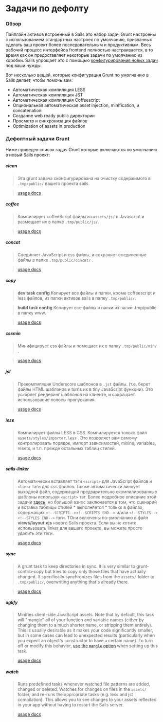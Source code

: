 # Задачи по дефолту

### Обзор

Пайплайн активов встроенный в Sails это набор задач Grunt настроены с использованием стандартных настроек по умолчанию, призванных сделать ваш проект более последовательным и продуктивным. Весь рабочий процесс интерфейса frontend полностью настраивается, в то время как он предоставляет некоторые задачи по умолчанию из коробки. Sails упрощает это с помощью [конфигурирования новых задач](https://github.com/tvortsa/sails-docs/blob/1.0/concepts/Assets/TaskAutomation.md?q=task-configuration) под ваши нужды.
<!-- change link to: /documentation/concepts/assets/task-automation#?task-configuration once new site is live -->

Вот несколько вещей, которые конфигурация Grunt по умолчанию в Sails делает, чтобы помочь вам:
- Автоматическая компиляция LESS
- Автоматическая компиляция JST 
- Автоматическая компиляция Coffeescript 
- Опциональная автоматическая asset injection, minification, и concatenation
- Создание web ready public директории
- Просмотр и синхронизация файлов
- Optimization of assets in production

### Дефолтный задачи Grunt

Ниже приведен список задач Grunt которые включаются по умолчанию в новый Sails проект:

##### clean

> Эта grunt задача сконфигурирована на очистку содержимого в `.tmp/public/` вашего проекта sails.

> [usage docs](https://github.com/gruntjs/grunt-contrib-clean)

##### coffee

> Компилирует coffeeScript файлы из `assets/js/` в Javascript и размещает их в папке `.tmp/public/js/`.

> [usage docs](https://github.com/gruntjs/grunt-contrib-coffee)

##### concat

> Соединяет JavaScript и css файлы, и сохраняет соединенные файлы в папке `.tmp/public/concat/` .

> [usage docs](https://github.com/gruntjs/grunt-contrib-concat)

##### copy

> **dev task config**
> Копирует все файлы и папки, кроме coffeescript и less файлов, из папки активов sails в папку `.tmp/public/`.

> **build task config**
> Копирует все файлы и папки из папки .tmp/public в папку www.

> [usage docs](https://github.com/gruntjs/grunt-contrib-copy)

##### cssmin

> Минифицирует css файлы и помещает их в папку `.tmp/public/min/` .

> [usage docs](https://github.com/gruntjs/grunt-contrib-cssmin)

##### jst

> Прекомпиляция Underscore шаблонов в `.jst` файлы. (т.e. берет файлы HTML шаблонов и turns их в tiny JavaScript функции). Это ускоряет рендеринг шаблонов на клиенте, и сокращает использование полосы пропускания.

> [usage docs](https://github.com/gruntjs/grunt-contrib-jst)

##### less

> Компилирует файлы LESS в CSS. Компилируется только файл `assets/styles/importer.less` . Это позволяет вам самому контролировать порядок, импорт зависимостей, mixins, variables, resets, и т.п. прежде остальных таблиц стилей.

> [usage docs](https://github.com/gruntjs/grunt-contrib-less)

##### sails-linker

> Автоматически вставляет тэги `<script>` для JavaScript файлов и `<link>` тэги для css файлов.  Также автоматически линкует выходной файл, содержащий предварительно скомпилированные шаблоны используя `<script>` тэг. Более подробное описание этой задачи [здесь](https://github.com/balderdashy/sails-generate-frontend/blob/master/docs/overview.md#a-litte-bit-more-about-sails-linking), но большой взнос заключается в том, что сценарий и вставка таблицы стилей * выполняется * только в файлах, содержащих `<!--SCRIPTS--><!--SCRIPTS END-->` и/или `<!--STYLES--><!--STYLES END-->` тэги.  TОни включены по-умолчанию в файл **views/layout.ejs** нового Sails проекта.  Если вы не хотите использовать linker для вашего проекта, вы можете просто удалить эти теги.

> [usage docs](https://github.com/Zolmeister/grunt-sails-linker)

##### sync

> A grunt task to keep directories in sync. It is very similar to grunt-contrib-copy but tries to copy only those files that have actually changed. It specifically synchronizes files from the `assets/` folder to `.tmp/public/`, overwriting anything that's already there.

> [usage docs](https://github.com/tomusdrw/grunt-sync)

##### uglify

> Minifies client-side JavaScript assets.  Note that by default, this task will "mangle" all of your function and variable names (either by changing them to a much shorter name, or stripping them entirely).  This is usually desirable as it makes your code significantly smaller, but in some cases can lead to unexpected results (particularly when you expect an object's constructor to have a certain name).  To turn off or modify this behavior, [use the `mangle` option](https://github.com/gruntjs/grunt-contrib-uglify#no-mangling) when setting up this task.

> [usage docs](https://github.com/gruntjs/grunt-contrib-uglify)

##### watch

> Runs predefined tasks whenever watched file patterns are added, changed or deleted. Watches for changes on files in the `assets/` folder, and re-runs the appropriate tasks (e.g. less and jst compilation).  This allows you to see changes to your assets reflected in your app without having to restart the Sails server.

> [usage docs](https://github.com/gruntjs/grunt-contrib-watch)


<docmeta name="displayName" value="Default tasks">
